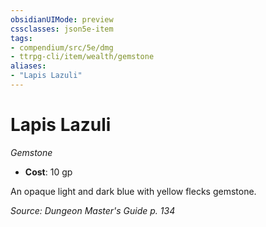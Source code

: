 ```yaml
---
obsidianUIMode: preview
cssclasses: json5e-item
tags:
- compendium/src/5e/dmg
- ttrpg-cli/item/wealth/gemstone
aliases: 
- "Lapis Lazuli"
---
```

# Lapis Lazuli
*Gemstone*  

- **Cost**: 10 gp

An opaque light and dark blue with yellow flecks gemstone.

*Source: Dungeon Master's Guide p. 134*